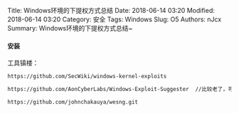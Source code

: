 Title: Windows环境的下提权方式总结
Date: 2018-06-14 03:20
Modified: 2018-06-14 03:20
Category: 安全
Tags: Windows
Slug: O5
Authors: nJcx
Summary: Windows环境的下提权方式总结~

#### 安装

工具镇楼：

```bash
https://github.com/SecWiki/windows-kernel-exploits

https://github.com/AonCyberLabs/Windows-Exploit-Suggester  //比较老了，可以考虑用下面的

https://github.com/johnchakauya/wesng.git
```

